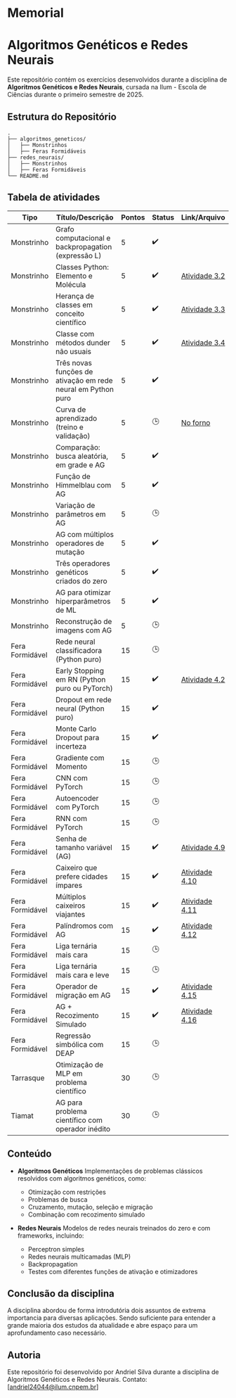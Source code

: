 # Memorial

# Algoritmos Genéticos e Redes Neurais

Este repositório contém os exercícios desenvolvidos durante a disciplina de **Algoritmos Genéticos e Redes Neurais**, cursada na Ilum - Escola de Ciências durante o primeiro semestre de 2025.

## Estrutura do Repositório

```
.
├── algoritmos_geneticos/
│   ├── Monstrinhos
│   ├── Feras Formidáveis
├── redes_neurais/
│   ├── Monstrinhos
│   ├── Feras Formidáveis
└── README.md
```
## Tabela de atividades

| Tipo             | Título/Descrição                                                          | Pontos | Status | Link/Arquivo                        |
|------------------|---------------------------------------------------------------------------|--------|--------|-------------------------------------|
| Monstrinho       | Grafo computacional e backpropagation (expressão L)                      | 5      |    ✔️    |                                     |
| Monstrinho       | Classes Python: Elemento e Molécula                                       | 5      |   ✔️     |[Atividade 3.2](https://github.com/Andriel24044/Memorial/blob/2a5192ef42d4e4c4c8b30cd316e5a03b6362ba24/Redes%20Neurais/Monstrinhos/3.2_3.4.ipynb)|
| Monstrinho       | Herança de classes em conceito científico                                 | 5      |    ✔️    |[Atividade 3.3](https://github.com/Andriel24044/Memorial/blob/63918b8cbb60731841bb49e8567dc64839d08442/Redes%20Neurais/Monstrinhos/3.3.ipynb)|
| Monstrinho       | Classe com métodos dunder não usuais                                      | 5      |    ✔️    |[Atividade 3.4](https://github.com/Andriel24044/Memorial/blob/2a5192ef42d4e4c4c8b30cd316e5a03b6362ba24/Redes%20Neurais/Monstrinhos/3.2_3.4.ipynb)|
| Monstrinho       | Três novas funções de ativação em rede neural em Python puro              | 5      |    ✔️    |                                     |
| Monstrinho       | Curva de aprendizado (treino e validação)                                 | 5      |     🕒   |[No forno](https://www.pudim.com.br/)|
| Monstrinho       | Comparação: busca aleatória, em grade e AG                                | 5      |   ✔️     |                                     |
| Monstrinho       | Função de Himmelblau com AG                                               | 5      |     ✔️   |                                     |
| Monstrinho       | Variação de parâmetros em AG                                              | 5      |   🕒     |                                     |
| Monstrinho       | AG com múltiplos operadores de mutação                                    | 5      |    ✔️    |                                     |
| Monstrinho       | Três operadores genéticos criados do zero                                 | 5      |    ✔️    |                                     |
| Monstrinho       | AG para otimizar hiperparâmetros de ML                                    | 5      |    ✔️    |                                     |
| Monstrinho       | Reconstrução de imagens com AG                                            | 5      |     🕒   ||
| Fera Formidável  | Rede neural classificadora (Python puro)                                  | 15     |    🕒    ||
| Fera Formidável  | Early Stopping em RN (Python puro ou PyTorch)                            | 15     |     ✔️   |[Atividade 4.2](https://github.com/Andriel24044/Memorial/blob/7d5fc47fad9f150d17b1261cdcfbfc36c423fcbc/Redes%20Neurais/Feras%20Formid%C3%A1veis/4.2/4.2.ipynb)|
| Fera Formidável  | Dropout em rede neural (Python puro)                                     | 15     |      ✔️  |                                     |
| Fera Formidável  | Monte Carlo Dropout para incerteza                                       | 15     |     ✔️   |                                     |
| Fera Formidável  | Gradiente com Momento                                                     | 15     |    🕒    ||
| Fera Formidável  | CNN com PyTorch                                                           | 15     |    🕒    ||
| Fera Formidável  | Autoencoder com PyTorch                                                  | 15     |     🕒   ||
| Fera Formidável  | RNN com PyTorch                                                           | 15     |     🕒   ||
| Fera Formidável  | Senha de tamanho variável (AG)                                           | 15     |    ✔️    |[Atividade 4.9](https://github.com/Andriel24044/Memorial/blob/2d3e444334174b03ee9d1c315fbae4e004e311df/Algoritmos%20Gen%C3%A9ticos/Feras%20Formid%C3%A1veis/4.9/4.9.ipynb)|
| Fera Formidável  | Caixeiro que prefere cidades ímpares                                     | 15     |     ✔️   |[Atividade 4.10](https://github.com/Andriel24044/Memorial/blob/2d3e444334174b03ee9d1c315fbae4e004e311df/Algoritmos%20Gen%C3%A9ticos/Feras%20Formid%C3%A1veis/4.10/4.10.ipynb)|
| Fera Formidável  | Múltiplos caixeiros viajantes                                             | 15     |   ✔️     |[Atividade 4.11](https://github.com/Andriel24044/Memorial/blob/2d3e444334174b03ee9d1c315fbae4e004e311df/Algoritmos%20Gen%C3%A9ticos/Feras%20Formid%C3%A1veis/4.11/4.11.ipynb)|
| Fera Formidável  | Palíndromos com AG                                                       | 15     |     ✔️   |[Atividade 4.12](https://github.com/Andriel24044/Memorial/blob/2d3e444334174b03ee9d1c315fbae4e004e311df/Algoritmos%20Gen%C3%A9ticos/Feras%20Formid%C3%A1veis/4.12/4.12.ipynb)               |
| Fera Formidável  | Liga ternária mais cara                                                  | 15     |     🕒   ||
| Fera Formidável  | Liga ternária mais cara e leve                                           | 15     |    🕒    ||
| Fera Formidável  | Operador de migração em AG                                               | 15     |     ✔️   |[Atividade 4.15](https://github.com/Andriel24044/Memorial/blob/7d5fc47fad9f150d17b1261cdcfbfc36c423fcbc/Algoritmos%20Gen%C3%A9ticos/Feras%20Formid%C3%A1veis/4.15/4.15.ipynb)|
| Fera Formidável  | AG + Recozimento Simulado                                                | 15     |     ✔️   |[Atividade 4.16](https://github.com/Andriel24044/Memorial/blob/2d3e444334174b03ee9d1c315fbae4e004e311df/Algoritmos%20Gen%C3%A9ticos/Feras%20Formid%C3%A1veis/4.16/4.16.ipynb) |
| Fera Formidável  | Regressão simbólica com DEAP                                             | 15     |     🕒   ||
| Tarrasque        | Otimização de MLP em problema científico                                 | 30     |      🕒  ||
| Tiamat           | AG para problema científico com operador inédito                         | 30     |      🕒  ||


## Conteúdo

* **Algoritmos Genéticos**
  Implementações de problemas clássicos resolvidos com algoritmos genéticos, como:

  * Otimização com restrições
  * Problemas de busca
  * Cruzamento, mutação, seleção e migração
  * Combinação com recozimento simulado

* **Redes Neurais**
  Modelos de redes neurais treinados do zero e com frameworks, incluindo:

  * Perceptron simples
  * Redes neurais multicamadas (MLP)
  * Backpropagation
  * Testes com diferentes funções de ativação e otimizadores
    
## Conclusão da disciplina
A disciplina abordou de forma introdutória dois assuntos de extrema importancia para diversas aplicações. Sendo suficiente para entender a grande maioria dos estudos da atualidade e abre espaço para um aprofundamento caso necessário.

## Autoria

Este repositório foi desenvolvido por Andriel Silva durante a disciplina de Algoritmos Genéticos e Redes Neurais.
Contato: \[[andriel24044@ilum.cnpem.br](mailto:andriel24044@ilum.cnpem.br)]
